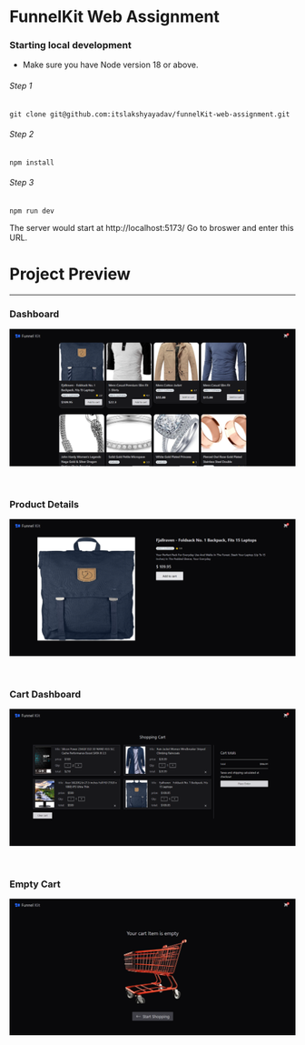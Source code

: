 # FunnelKit Web Assignment

### Starting local development

- Make sure you have Node version 18 or above.

###### Step 1

```
git clone git@github.com:itslakshyayadav/funnelKit-web-assignment.git
```

###### Step 2

```
npm install
```

###### Step 3

```
npm run dev
```

The server would start at http://localhost:5173/
Go to broswer and enter this URL.

# Project Preview

---

### Dashboard

![Image](./src/assets/project-screenshot/dashboard.png)

</br>

### Product Details

![Image](./src/assets/project-screenshot/product-detail.png)

</br>

### Cart Dashboard

![Image](./src/assets/project-screenshot/cart-dashboard.png)

</br>

### Empty Cart

![Image](./src/assets/project-screenshot/empty-cart.png)
